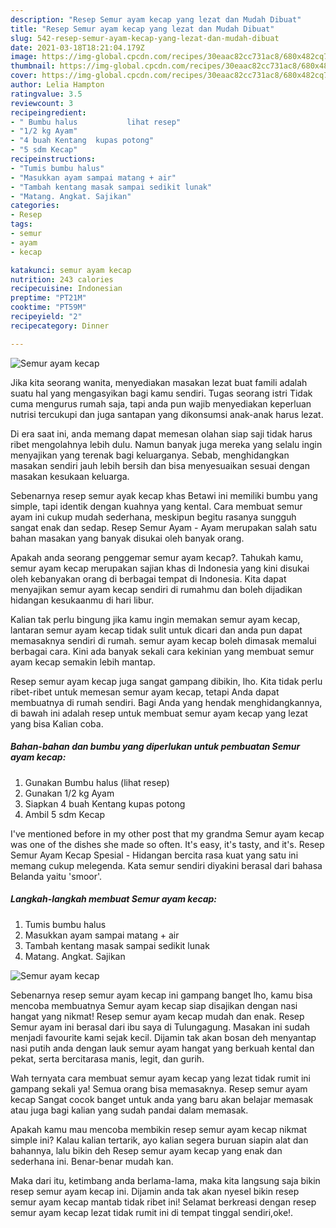 ```yaml
---
description: "Resep Semur ayam kecap yang lezat dan Mudah Dibuat"
title: "Resep Semur ayam kecap yang lezat dan Mudah Dibuat"
slug: 542-resep-semur-ayam-kecap-yang-lezat-dan-mudah-dibuat
date: 2021-03-18T18:21:04.179Z
image: https://img-global.cpcdn.com/recipes/30eaac82cc731ac8/680x482cq70/semur-ayam-kecap-foto-resep-utama.jpg
thumbnail: https://img-global.cpcdn.com/recipes/30eaac82cc731ac8/680x482cq70/semur-ayam-kecap-foto-resep-utama.jpg
cover: https://img-global.cpcdn.com/recipes/30eaac82cc731ac8/680x482cq70/semur-ayam-kecap-foto-resep-utama.jpg
author: Lelia Hampton
ratingvalue: 3.5
reviewcount: 3
recipeingredient:
- " Bumbu halus           lihat resep"
- "1/2 kg Ayam"
- "4 buah Kentang  kupas potong"
- "5 sdm Kecap"
recipeinstructions:
- "Tumis bumbu halus"
- "Masukkan ayam sampai matang + air"
- "Tambah kentang masak sampai sedikit lunak"
- "Matang. Angkat. Sajikan"
categories:
- Resep
tags:
- semur
- ayam
- kecap

katakunci: semur ayam kecap 
nutrition: 243 calories
recipecuisine: Indonesian
preptime: "PT21M"
cooktime: "PT59M"
recipeyield: "2"
recipecategory: Dinner

---
```



![Semur ayam kecap](https://img-global.cpcdn.com/recipes/30eaac82cc731ac8/680x482cq70/semur-ayam-kecap-foto-resep-utama.jpg)

Jika kita seorang wanita, menyediakan masakan lezat buat famili adalah suatu hal yang mengasyikan bagi kamu sendiri. Tugas seorang istri Tidak cuma mengurus rumah saja, tapi anda pun wajib menyediakan keperluan nutrisi tercukupi dan juga santapan yang dikonsumsi anak-anak harus lezat.

Di era  saat ini, anda memang dapat memesan olahan siap saji tidak harus ribet mengolahnya lebih dulu. Namun banyak juga mereka yang selalu ingin menyajikan yang terenak bagi keluarganya. Sebab, menghidangkan masakan sendiri jauh lebih bersih dan bisa menyesuaikan sesuai dengan masakan kesukaan keluarga. 

Sebenarnya resep semur ayak kecap khas Betawi ini memiliki bumbu yang simple, tapi identik dengan kuahnya yang kental. Cara membuat semur ayam ini cukup mudah sederhana, meskipun begitu rasanya sungguh sangat enak dan sedap. Resep Semur Ayam - Ayam merupakan salah satu bahan masakan yang banyak disukai oleh banyak orang.

Apakah anda seorang penggemar semur ayam kecap?. Tahukah kamu, semur ayam kecap merupakan sajian khas di Indonesia yang kini disukai oleh kebanyakan orang di berbagai tempat di Indonesia. Kita dapat menyajikan semur ayam kecap sendiri di rumahmu dan boleh dijadikan hidangan kesukaanmu di hari libur.

Kalian tak perlu bingung jika kamu ingin memakan semur ayam kecap, lantaran semur ayam kecap tidak sulit untuk dicari dan anda pun dapat memasaknya sendiri di rumah. semur ayam kecap boleh dimasak memalui berbagai cara. Kini ada banyak sekali cara kekinian yang membuat semur ayam kecap semakin lebih mantap.

Resep semur ayam kecap juga sangat gampang dibikin, lho. Kita tidak perlu ribet-ribet untuk memesan semur ayam kecap, tetapi Anda dapat membuatnya di rumah sendiri. Bagi Anda yang hendak menghidangkannya, di bawah ini adalah resep untuk membuat semur ayam kecap yang lezat yang bisa Kalian coba.

<!--inarticleads1-->

##### Bahan-bahan dan bumbu yang diperlukan untuk pembuatan Semur ayam kecap:

1. Gunakan  Bumbu halus           (lihat resep)
1. Gunakan 1/2 kg Ayam
1. Siapkan 4 buah Kentang  kupas potong
1. Ambil 5 sdm Kecap


I&#39;ve mentioned before in my other post that my grandma Semur ayam kecap was one of the dishes she made so often. It&#39;s easy, it&#39;s tasty, and it&#39;s. Resep Semur Ayam Kecap Spesial - Hidangan bercita rasa kuat yang satu ini memang cukup melegenda. Kata semur sendiri diyakini berasal dari bahasa Belanda yaitu &#39;smoor&#39;. 

<!--inarticleads2-->

##### Langkah-langkah membuat Semur ayam kecap:

1. Tumis bumbu halus
1. Masukkan ayam sampai matang + air
1. Tambah kentang masak sampai sedikit lunak
1. Matang. Angkat. Sajikan
<img src="https://img-global.cpcdn.com/steps/d8c4bcd1c4b60aed/160x128cq70/semur-ayam-kecap-langkah-memasak-4-foto.jpg" alt="Semur ayam kecap">

Sebenarnya resep semur ayam kecap ini gampang banget lho, kamu bisa mencoba membuatnya Semur ayam kecap siap disajikan dengan nasi hangat yang nikmat! Resep semur ayam kecap mudah dan enak. Resep Semur ayam ini berasal dari ibu saya di Tulungagung. Masakan ini sudah menjadi favourite kami sejak kecil. Dijamin tak akan bosan deh menyantap nasi putih anda dengan lauk semur ayam hangat yang berkuah kental dan pekat, serta bercitarasa manis, legit, dan gurih. 

Wah ternyata cara membuat semur ayam kecap yang lezat tidak rumit ini gampang sekali ya! Semua orang bisa memasaknya. Resep semur ayam kecap Sangat cocok banget untuk anda yang baru akan belajar memasak atau juga bagi kalian yang sudah pandai dalam memasak.

Apakah kamu mau mencoba membikin resep semur ayam kecap nikmat simple ini? Kalau kalian tertarik, ayo kalian segera buruan siapin alat dan bahannya, lalu bikin deh Resep semur ayam kecap yang enak dan sederhana ini. Benar-benar mudah kan. 

Maka dari itu, ketimbang anda berlama-lama, maka kita langsung saja bikin resep semur ayam kecap ini. Dijamin anda tak akan nyesel bikin resep semur ayam kecap mantab tidak ribet ini! Selamat berkreasi dengan resep semur ayam kecap lezat tidak rumit ini di tempat tinggal sendiri,oke!.

